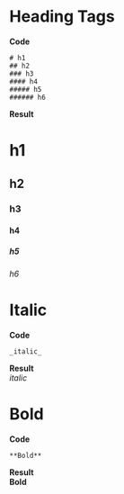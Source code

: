 # Heading Tags
**Code**   

```
# h1
## h2
### h3
#### h4
##### h5
###### h6
```
**Result** 
# h1
## h2
### h3
#### h4
##### h5
###### h6

# Italic

**Code**  
```
_italic_
```
**Result**  
_italic_

# Bold  

**Code**  
```
**Bold**
```
**Result**  
**Bold**

